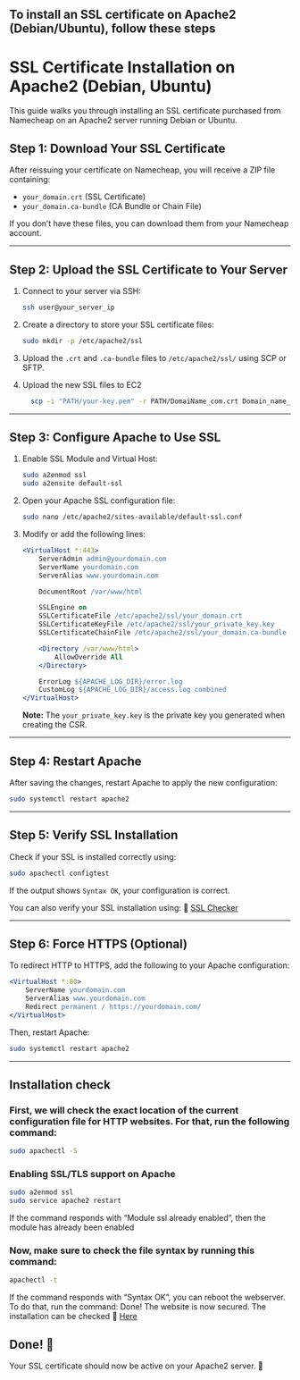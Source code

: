 ## To install an SSL certificate on Apache2 (Debian/Ubuntu), follow these steps

# SSL Certificate Installation on Apache2 (Debian, Ubuntu)

This guide walks you through installing an SSL certificate purchased from Namecheap on an Apache2 server running Debian or Ubuntu.

## **Step 1: Download Your SSL Certificate**
After reissuing your certificate on Namecheap, you will receive a ZIP file containing:
- `your_domain.crt` (SSL Certificate)
- `your_domain.ca-bundle` (CA Bundle or Chain File)

If you don’t have these files, you can download them from your Namecheap account.

---

## **Step 2: Upload the SSL Certificate to Your Server**
1. Connect to your server via SSH:
   ```bash
   ssh user@your_server_ip
   ```
2. Create a directory to store your SSL certificate files:
   ```bash
   sudo mkdir -p /etc/apache2/ssl
   ```
3. Upload the `.crt` and `.ca-bundle` files to `/etc/apache2/ssl/` using SCP or SFTP.
4. Upload the new SSL files to EC2
   
   ```bash
     scp -i "PATH/your-key.pem" -r PATH/DomaiName_com.crt Domain_name_com.ca-bundle DomainName_com.key ec2-user@your-server-ip:/etc/ssl/certs/
   ```

---

## **Step 3: Configure Apache to Use SSL**
1. Enable SSL Module and Virtual Host:
   ```bash
   sudo a2enmod ssl
   sudo a2ensite default-ssl
   ```
2. Open your Apache SSL configuration file:
   ```bash
   sudo nano /etc/apache2/sites-available/default-ssl.conf
   ```
3. Modify or add the following lines:
   ```apache
   <VirtualHost *:443>
       ServerAdmin admin@yourdomain.com
       ServerName yourdomain.com
       ServerAlias www.yourdomain.com

       DocumentRoot /var/www/html

       SSLEngine on
       SSLCertificateFile /etc/apache2/ssl/your_domain.crt
       SSLCertificateKeyFile /etc/apache2/ssl/your_private_key.key
       SSLCertificateChainFile /etc/apache2/ssl/your_domain.ca-bundle

       <Directory /var/www/html>
           AllowOverride All
       </Directory>

       ErrorLog ${APACHE_LOG_DIR}/error.log
       CustomLog ${APACHE_LOG_DIR}/access.log combined
   </VirtualHost>
   ```
   **Note:** The `your_private_key.key` is the private key you generated when creating the CSR.

---

## **Step 4: Restart Apache**
After saving the changes, restart Apache to apply the new configuration:
```bash
sudo systemctl restart apache2
```

---

## **Step 5: Verify SSL Installation**
Check if your SSL is installed correctly using:
```bash
sudo apachectl configtest
```
If the output shows `Syntax OK`, your configuration is correct.

You can also verify your SSL installation using:
🔗 [SSL Checker](https://www.sslshopper.com/ssl-checker.html)

---

## **Step 6: Force HTTPS (Optional)**
To redirect HTTP to HTTPS, add the following to your Apache configuration:
```apache
<VirtualHost *:80>
    ServerName yourdomain.com
    ServerAlias www.yourdomain.com
    Redirect permanent / https://yourdomain.com/
</VirtualHost>
```
Then, restart Apache:
```bash
sudo systemctl restart apache2
```

---

## Installation check

### First, we will check the exact location of the current configuration file for HTTP websites. For that, run the following command:
```bash
sudo apachectl -S
```

### Enabling SSL/TLS support on Apache
```bash
sudo a2enmod ssl
sudo service apache2 restart
```
If the command responds with “Module ssl already enabled”, then the module has already been enabled

### Now, make sure to check the file syntax by running this command:
```bash
apachectl -t
```
If the command responds with “Syntax OK”, you can reboot the webserver. To do that, run the command:
Done! The website is now secured. The installation can be checked 🔗 [Here](https://decoder.link/sslchecker/)

## **Done!** 🎉  
Your SSL certificate should now be active on your Apache2 server. 🚀
